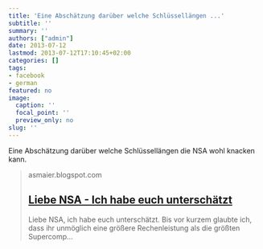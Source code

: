 ```yaml
---
title: 'Eine Abschätzung darüber welche Schlüssellängen ...'
subtitle: ''
summary: ''
authors: ["admin"]
date: 2013-07-12
lastmod: 2013-07-12T17:10:45+02:00
categories: []
tags:
- facebook
- german
featured: no
image:
  caption: ''
  focal_point: ''
  preview_only: no
slug: ''
---
```

Eine Abschätzung darüber welche Schlüssellängen die NSA wohl knacken kann.
> asmaier.blogspot.com
> ## [Liebe NSA - Ich habe euch unterschätzt](http://asmaier.blogspot.com/2013/07/liebe-nsa-ich-habe-euch-unterschatzt.html)
>
> Liebe NSA, ich habe euch unterschätzt. Bis vor kurzem glaubte ich, dass ihr unmöglich eine größere Rechenleistung als die größten Supercomp...


